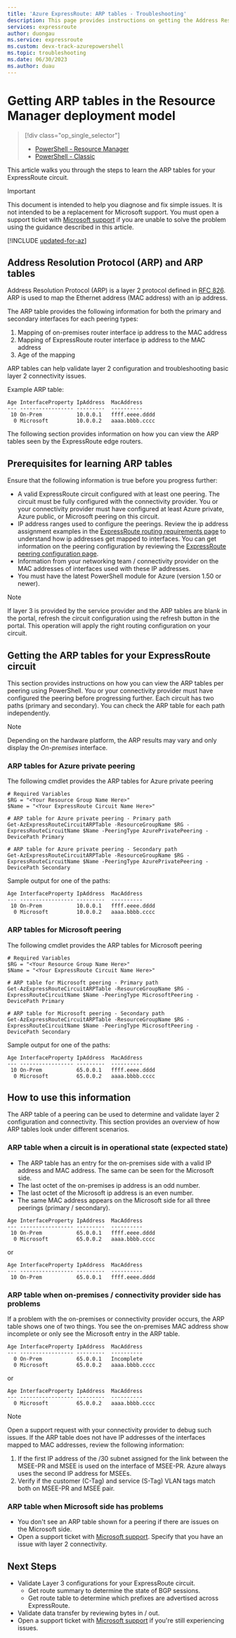 ```yaml
---
title: 'Azure ExpressRoute: ARP tables - Troubleshooting'
description: This page provides instructions on getting the Address Resolution Protocol (ARP) tables for an ExpressRoute circuit
services: expressroute
author: duongau
ms.service: expressroute
ms.custom: devx-track-azurepowershell
ms.topic: troubleshooting
ms.date: 06/30/2023
ms.author: duau
---
```

# Getting ARP tables in the Resource Manager deployment model

> [!div class="op_single_selector"]
> * [PowerShell - Resource Manager](expressroute-troubleshooting-arp-resource-manager.md)
> * [PowerShell - Classic](expressroute-troubleshooting-arp-classic.md)
> 

This article walks you through the steps to learn the ARP tables for your ExpressRoute circuit.

> [!IMPORTANT]
> This document is intended to help you diagnose and fix simple issues. It is not intended to be a replacement for Microsoft support. You must open a support ticket with [Microsoft support](https://portal.azure.com/?#blade/Microsoft_Azure_Support/HelpAndSupportBlade) if you are unable to solve the problem using the guidance described in this article.
> 

[!INCLUDE [updated-for-az](../../includes/hybrid-az-ps.md)]

## Address Resolution Protocol (ARP) and ARP tables

Address Resolution Protocol (ARP) is a layer 2 protocol defined in [RFC 826](https://tools.ietf.org/html/rfc826). ARP is used to map the Ethernet address (MAC address) with an ip address.

The ARP table provides the following information for both the primary and secondary interfaces for each peering types:

1. Mapping of on-premises router interface ip address to the MAC address
2. Mapping of ExpressRoute router interface ip address to the MAC address
3. Age of the mapping

ARP tables can help validate layer 2 configuration and troubleshooting basic layer 2 connectivity issues. 

Example ARP table: 

```output
Age InterfaceProperty IpAddress  MacAddress    
--- ----------------- ---------  ----------    
 10 On-Prem           10.0.0.1   ffff.eeee.dddd
  0 Microsoft         10.0.0.2   aaaa.bbbb.cccc
```

The following section provides information on how you can view the ARP tables seen by the ExpressRoute edge routers. 

## Prerequisites for learning ARP tables

Ensure that the following information is true before you progress further:

* A valid ExpressRoute circuit configured with at least one peering. The circuit must be fully configured with the connectivity provider. You or your connectivity provider must have configured at least Azure private, Azure public, or Microsoft peering on this circuit.
* IP address ranges used to configure the peerings. Review the ip address assignment examples in the [ExpressRoute routing requirements page](expressroute-routing.md) to understand how ip addresses get mapped to interfaces. You can get information on the peering configuration by reviewing the [ExpressRoute peering configuration page](expressroute-howto-routing-arm.md).
* Information from your networking team / connectivity provider on the MAC addresses of interfaces used with these IP addresses.
* You must have the latest PowerShell module for Azure (version 1.50 or newer).

> [!NOTE]
> If layer 3 is provided by the service provider and the ARP tables are blank in the portal, refresh the circuit configuration using the refresh button in the portal. This operation will apply the right routing configuration on your circuit. 
>

## Getting the ARP tables for your ExpressRoute circuit

This section provides instructions on how you can view the ARP tables per peering using PowerShell. You or your connectivity provider must have configured the peering before progressing further. Each circuit has two paths (primary and secondary). You can check the ARP table for each path independently.

>[!NOTE]
> Depending on the hardware platform, the ARP results may vary and only display the *On-premises* interface.

### ARP tables for Azure private peering

The following cmdlet provides the ARP tables for Azure private peering

```azurepowershell
# Required Variables
$RG = "<Your Resource Group Name Here>"
$Name = "<Your ExpressRoute Circuit Name Here>"

# ARP table for Azure private peering - Primary path
Get-AzExpressRouteCircuitARPTable -ResourceGroupName $RG -ExpressRouteCircuitName $Name -PeeringType AzurePrivatePeering -DevicePath Primary

# ARP table for Azure private peering - Secondary path
Get-AzExpressRouteCircuitARPTable -ResourceGroupName $RG -ExpressRouteCircuitName $Name -PeeringType AzurePrivatePeering -DevicePath Secondary 
```

Sample output for one of the paths:

```output
Age InterfaceProperty IpAddress  MacAddress    
--- ----------------- ---------  ----------    
 10 On-Prem           10.0.0.1   ffff.eeee.dddd
  0 Microsoft         10.0.0.2   aaaa.bbbb.cccc
```

### ARP tables for Microsoft peering
The following cmdlet provides the ARP tables for Microsoft peering

```azurepowershell
# Required Variables
$RG = "<Your Resource Group Name Here>"
$Name = "<Your ExpressRoute Circuit Name Here>"

# ARP table for Microsoft peering - Primary path
Get-AzExpressRouteCircuitARPTable -ResourceGroupName $RG -ExpressRouteCircuitName $Name -PeeringType MicrosoftPeering -DevicePath Primary

# ARP table for Microsoft peering - Secondary path
Get-AzExpressRouteCircuitARPTable -ResourceGroupName $RG -ExpressRouteCircuitName $Name -PeeringType MicrosoftPeering -DevicePath Secondary 
```


Sample output for one of the paths:

```output
Age InterfaceProperty IpAddress  MacAddress    
--- ----------------- ---------  ----------    
 10 On-Prem           65.0.0.1   ffff.eeee.dddd
  0 Microsoft         65.0.0.2   aaaa.bbbb.cccc
```


## How to use this information

The ARP table of a peering can be used to determine and validate layer 2 configuration and connectivity. This section provides an overview of how ARP tables look under different scenarios.

### ARP table when a circuit is in operational state (expected state)
* The ARP table has an entry for the on-premises side with a valid IP address and MAC address. The same can be seen for the Microsoft side. 
* The last octet of the on-premises ip address is an odd number.
* The last octet of the Microsoft ip address is an even number.
* The same MAC address appears on the Microsoft side for all three peerings (primary / secondary). 

```output
Age InterfaceProperty IpAddress  MacAddress    
--- ----------------- ---------  ----------    
 10 On-Prem           65.0.0.1   ffff.eeee.dddd
  0 Microsoft         65.0.0.2   aaaa.bbbb.cccc
```
or

```output
Age InterfaceProperty IpAddress  MacAddress    
--- ----------------- ---------  ----------    
 10 On-Prem           65.0.0.1   ffff.eeee.dddd
```

### ARP table when on-premises / connectivity provider side has problems

If a problem with the on-premises or connectivity provider occurs, the ARP table shows one of two things. You see the on-premises MAC address show incomplete or only see the Microsoft entry in the ARP table.
  
```output
Age InterfaceProperty IpAddress  MacAddress    
--- ----------------- ---------  ----------   
  0 On-Prem           65.0.0.1   Incomplete
  0 Microsoft         65.0.0.2   aaaa.bbbb.cccc
```
or
   
```output
Age InterfaceProperty IpAddress  MacAddress    
--- ----------------- ---------  ----------    
  0 Microsoft         65.0.0.2   aaaa.bbbb.cccc
```  

> [!NOTE]
> Open a support request with your connectivity provider to debug such issues. 
> If the ARP table does not have IP addresses of the interfaces mapped to MAC addresses, review the following information:
> 
> 1. If the first IP address of the /30 subnet assigned for the link between the MSEE-PR and MSEE is used on the interface of MSEE-PR. Azure always uses the second IP address for MSEEs.
> 2. Verify if the customer (C-Tag) and service (S-Tag) VLAN tags match both on MSEE-PR and MSEE pair.
> 

### ARP table when Microsoft side has problems

* You don't see an ARP table shown for a peering if there are issues on the Microsoft side. 
* Open a support ticket with [Microsoft support](https://portal.azure.com/?#blade/Microsoft_Azure_Support/HelpAndSupportBlade). Specify that you have an issue with layer 2 connectivity. 

## Next Steps
* Validate Layer 3 configurations for your ExpressRoute circuit.
  * Get route summary to determine the state of BGP sessions.
  * Get route table to determine which prefixes are advertised across ExpressRoute.
* Validate data transfer by reviewing bytes in / out.
* Open a support ticket with [Microsoft support](https://portal.azure.com/?#blade/Microsoft_Azure_Support/HelpAndSupportBlade) if you're still experiencing issues.

